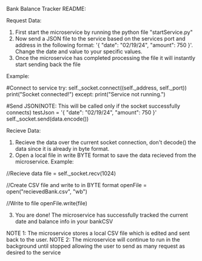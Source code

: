 Bank Balance Tracker README:

Request Data:

1. First start the microservice by running the python file "startService.py"
2. Now send a JSON file to the service based on the services port and address in the following format: '{ "date": "02/19/24", "amount": 750 }'. Change the date and value to your specific values.
3. Once the microservice has completed processing the file it will instantly start sending back the file

Example:

#Connect to service
    try:
        self._socket.connect((self._address, self._port))
        print("Socket connected!")
    except:
        print("Service not running.")
        
#Send JSON(NOTE: This will be called only if the socket successfully connects)
    testJson = '{ "date": "02/19/24", "amount": 750 }'
    self._socket.send(data.encode())


Recieve Data:

1. Recieve the data over the current socket connection, don't decode() the data since it is already in byte format.
2. Open a local file in write BYTE format to save the data recieved from the microservice. Example:

//Recieve data
file = self._socket.recv(1024)

//Create CSV file and write to in BYTE format
openFile = open("recievedBank.csv", "wb")

//Write to file
openFile.write(file)

3. You are done! The microservice has successfully tracked the current date and balance info in your bankCSV


NOTE 1: The microservice stores a local CSV file which is edited and sent back to the user.
NOTE 2: The microservice will continue to run in the background until stopped allowing the user to send as many request as desired to the service
